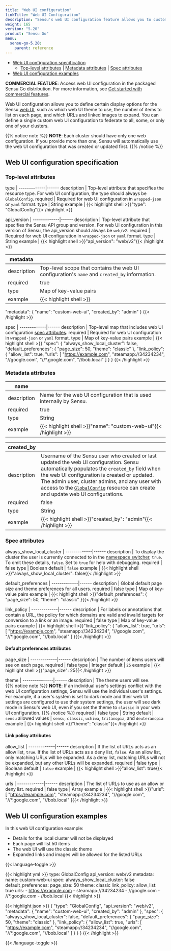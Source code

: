 ```yaml
---
title: "Web UI configuration"
linkTitle: "Web UI Configuration"
description: "Sensu's web UI configuration feature allows you to customize your web UI displays. Read the reference to create and update web UI configurations."
weight: 165
version: "5.20"
product: "Sensu Go"
menu: 
  sensu-go-5.20:
    parent: reference
---
```


- [Web UI configuration specification](#web-ui-configuration-specification)
  - [Top-level attributes](#top-level-attributes) | [Metadata attributes](#metadata-attributes) | [Spec attributes](#spec-attributes)
- [Web UI configuration examples](#web-ui-configuration-examples)

**COMMERCIAL FEATURE**: Access web UI configuration in the packaged Sensu Go distribution.
For more information, see [Get started with commercial features][1].

Web UI configuration allows you to define certain display options for the Sensu [web UI][3], such as which web UI theme to use, the number of items to list on each page, and which URLs and linked images to expand.
You can define a single custom web UI configuration to federate to all, some, or only one of your clusters.

{{% notice note %}}
**NOTE**: Each cluster should have only one web configuration.
If you provide more than one, Sensu will automatically use the web UI configuration that was created or updated first.
{{% /notice %}}
 
## Web UI configuration specification

### Top-level attributes

type         | 
-------------|------
description  | Top-level attribute that specifies the resource type. For web UI configuration, the type should always be `GlobalConfig`.
required     | Required for web UI configuration in `wrapped-json` or `yaml` format.
type         | String
example      | {{< highlight shell >}}"type": "GlobalConfig"{{< /highlight >}}

api_version  | 
-------------|------
description  | Top-level attribute that specifies the Sensu API group and version. For web UI configuration in this version of Sensu, the api_version should always be `web/v2`.
required     | Required for web UI configuration in `wrapped-json` or `yaml` format.
type         | String
example      | {{< highlight shell >}}"api_version": "web/v2"{{< /highlight >}}

metadata     |      |
-------------|------
description  | Top-level scope that contains the web UI configuration's `name` and `created_by` information.
required     | true
type         | Map of key-value pairs
example      | {{< highlight shell >}}
"metadata": {
  "name": "custom-web-ui",
  "created_by": "admin"
}
{{< /highlight >}}

spec         | 
-------------|------
description  | Top-level map that includes web UI configuration [spec attributes][4].
required     | Required for web UI configuration in `wrapped-json` or `yaml` format.
type         | Map of key-value pairs
example      | {{< highlight shell >}}
"spec": {
  "always_show_local_cluster": false,
  "default_preferences": {
    "page_size": 50,
    "theme": "classic"
  },
  "link_policy": {
    "allow_list": true,
    "urls": [
      "https://example.com",
      "steamapp://34234234",
      "//google.com",
      "//*.google.com",
      "//bob.local"
    ]
  }
}
{{< /highlight >}}

### Metadata attributes

name         |      |
-------------|------
description  | Name for the web UI configuration that is used internally by Sensu.
required     | true
type         | String
example      | {{< highlight shell >}}"name": "custom-web-ui"{{< /highlight >}}

| created_by |      |
-------------|------
description  | Username of the Sensu user who created or last updated the web UI configuration. Sensu automatically populates the `created_by` field when the web UI configuration is created or updated. The admin user, cluster admins, and any user with access to the [`GlobalConfig`][2] resource can create and update web UI configurations.
required     | false
type         | String
example      | {{< highlight shell >}}"created_by": "admin"{{< /highlight >}}

### Spec attributes

<a name="show-local-cluster"></a>

always_show_local_cluster | 
-------------|------ 
description  | To display the cluster the user is currently connected to in the [namespace switcher][5], `true`. To omit these details, `false`. Set to `true` for help with debugging.
required     | false
type         | Boolean
default      | `false`
example      | {{< highlight shell >}}"always_show_local_cluster": false{{< /highlight >}}

default_preferences | 
-------------|------ 
description  | Global default page size and theme preferences for all users.
required     | false
type         | Map of key-value pairs
example      | {{< highlight shell >}}"default_preferences": {
  "page_size": 50,
  "theme": "classic"
}{{< /highlight >}}

link_policy | 
-------------|------ 
description  | For labels or annotations that contain a URL, the policy for which domains are valid and invalid targets for conversion to a link or an image.
required     | false
type         | Map of key-value pairs
example      | {{< highlight shell >}}"link_policy": {
  "allow_list": true,
  "urls": [
    "https://example.com",
    "steamapp://34234234",
    "//google.com",
    "//*.google.com",
    "//bob.local"
  ]
}{{< /highlight >}}

#### Default preferences attributes

page_size | 
-------------|------ 
description  | The number of items users will see on each page.
required     | false
type         | Integer
default      | `25`
example      | {{< highlight shell >}}"page_size": 25{{< /highlight >}}

theme | 
---------------|------ 
description    | The theme users will see.<br>{{% notice note %}}
**NOTE**: If an individual user's settings conflict with the web UI configuration settings, Sensu will use the individual user's settings.
For example, if a user's system is set to dark mode and their web UI settings are configured to use their system settings, the user will see dark mode in Sensu's web UI, even if you set the theme to `classic` in your web UI configuration.
{{% /notice %}}
required       | false
type           | String
default        | `sensu`
allowed values | `sensu`, `classic`, `uchiwa`, `tritanopia`, and `deuteranopia`
example        | {{< highlight shell >}}"theme": "classic"{{< /highlight >}}

#### Link policy attributes

allow_list | 
-------------|------ 
description  | If the list of URLs acts as an allow list, `true`. If the list of URLs acts as a deny list, `false`. As an allow list, only matching URLs will be expanded. As a deny list, matching URLs will not be expanded, but any other URLs will be expanded.
required     | false
type         | Boolean
default      | `false`
example      | {{< highlight shell >}}"allow_list": true{{< /highlight >}}

urls | 
-------------|------ 
description  | The list of URLs to use as an allow or deny list.
required     | false
type         | Array
example      | {{< highlight shell >}}"urls": [
  "https://example.com",
  "steamapp://34234234",
  "//google.com",
  "//*.google.com",
  "//bob.local"
]{{< /highlight >}}

## Web UI configuration examples

In this web UI configuration example:

- Details for the local cluster will not be displayed
- Each page will list 50 items
- The web UI will use the classic theme
- Expanded links and images will be allowed for the listed URLs

{{< language-toggle >}}

{{< highlight yml >}}
type: GlobalConfig
api_version: web/v2
metadata:
  name: custom-web-ui
spec:
  always_show_local_cluster: false
  default_preferences:
    page_size: 50
    theme: classic
  link_policy:
    allow_list: true
    urls:
    - https://example.com
    - steamapp://34234234
    - //google.com
    - //*.google.com
    - //bob.local
{{< /highlight >}}

{{< highlight json >}}
{
  "type": "GlobalConfig",
  "api_version": "web/v2",
  "metadata": {
    "name": "custom-web-ui",
    "created_by": "admin"
  },
  "spec": {
    "always_show_local_cluster": false,
    "default_preferences": {
      "page_size": 50,
      "theme": "classic"
    },
    "link_policy": {
      "allow_list": true,
      "urls": [
        "https://example.com",
        "steamapp://34234234",
        "//google.com",
        "//*.google.com",
        "//bob.local"
      ]
    }
  }
}
{{< /highlight >}}

{{< /language-toggle >}}


[1]: ../../getting-started/enterprise/
[2]: ../../api/webconfig/
[3]: ../../dashboard/overview/
[4]: #spec-attributes
[5]: ../../dashboard/overview/#namespace-switcher
